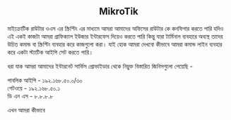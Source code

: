 <h2 style="text-align: center">MikroTik</h2>
মাইক্রোটিক রাউটার ওএস এর স্ক্রিপ্টিং এর মাধ্যমে আমরা আমাদের অফিসের রাউটার কে কনফিগার করতে পারি যদিও এই একই কাজটা আমরা গ্রাফিক্যাল ইউজার ইন্টারফেস দিয়েও করতে পারি কিন্তু যারা টার্মিনাল ব্যবহারে অব্যস্থ তাদের উচিত কমান্ড বা স্ক্রিপ্টিং ব্যবহার করে কাজগুলো করা।
যাই হোক আমরা দেখবো কীভাবে আমরা কমান্ড লাইন ব্যবহার করে একটা স্ট্যাটিক আইপি সেট করতে পারি।

ধরা যাক আমরা আমাদের ইন্টারনেট সার্ভিস প্রোভাইডার থেকে নিম্নুক্ত বিস্তারিত জিনিসগুলো পেয়েছি -

পাবলিক আইপি - ১৯২.১৬৮.৫০.০/৩০ \
গেটওয়ে - ১৯২.১৬৮.৫০.১ \
ডি এন এস - ৮.৮.৮.৮ 

এখন আমরা কীভাবে   
